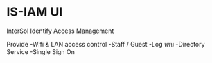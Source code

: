 # IS-IAM UI
InterSol Identify Access Management

Provide
-Wifi & LAN access control
   -Staff / Guest
-Log พรบ
-Directory Service
-Single Sign On
